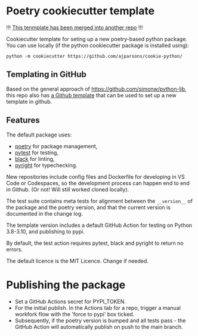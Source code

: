 # Poetry cookiecutter template


!!! [This tenmplate has been merged into another repo](https://github.com/ajparsons/poetry-auto-template/) !!!

Cookiecutter template for seting up a new poetry-based python package. You can use locally (if the python cookiecutter package is installed using):

```
python -m cookiecutter https://github.com/ajparsons/cookie-python/
```

## Templating in GitHub

Based on the general approach of https://github.com/simonw/python-lib, this repo also has [a Github template](https://github.com/ajparsons/poetry-auto-template/) that can be used to set up a new template in github. 

## Features
 
The default package uses:

* [poetry](https://python-poetry.org/) for package management,
* [pytest](https://docs.pytest.org/en/7.1.x/) for testing,
* [black](https://black.readthedocs.io/en/stable/) for linting,
* [pyright](https://github.com/microsoft/pyright) for typechecking. 

New repositories include config files and Dockerfile for developing in VS Code or Codespaces, so the development process can happen end to end in Github. (Or not! Will still worked cloned locally). 

The test suite contains meta tests for alignment between the `__version__` of the package and the poetry version, and that the current version is documented in the change log. 

The template version includes a default GitHub Action for testing on Python 3.8-3.10, and publishing to pypi.

By default, the test action requires pytest, black and pyright to return no errors.

The default licence is the MIT Licence. Change if needed. 

# Publishing the package

* Set a GitHub Actions secret for PYPI_TOKEN. 
* For the initial publish. In the Actions tab for a repo, trigger a manual workfork flow with the 'force to pypi' box ticked.
* Subsequently, if the poetry version is bumped and all tests pass - the GitHub Action will automatically publish on push to the main branch.
